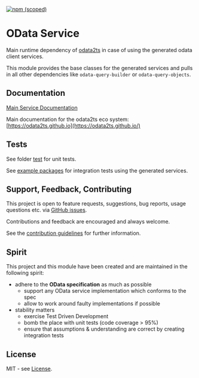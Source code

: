 [![npm (scoped)](https://img.shields.io/npm/v/@odata2ts/odata-service?style=for-the-badge)](https://www.npmjs.com/package/@odata2ts/odata-service)

# OData Service
Main runtime dependency of [odata2ts](https://github.com/odata2ts/odata2ts) in case of using
the generated odata client services.

This module provides the base classes for the generated services and pulls in all other dependencies
like `odata-query-builder` or `odata-query-objects`. 

## Documentation
[Main Service Documentation](https://odata2ts.github.io/docs/category/main-service)

Main documentation for the odata2ts eco system:
[https://odata2ts.github.io](https://odata2ts.github.io/)

## Tests
See folder [test](https://github.com/odata2ts/odata2ts/tree/main/packages/odata-service/test)
for unit tests.

See [example packages](https://github.com/odata2ts/odata2ts/tree/main/examples) for integration tests
using the generated services.

## Support, Feedback, Contributing
This project is open to feature requests, suggestions, bug reports, usage questions etc.
via [GitHub issues](https://github.com/odata2ts/odata2ts/issues).

Contributions and feedback are encouraged and always welcome.

See the [contribution guidelines](./CONTRIBUTING) for further information.

## Spirit
This project and this module have been created and are maintained in the following spirit:

* adhere to the **OData specification** as much as possible
  * support any OData service implementation which conforms to the spec
  * allow to work around faulty implementations if possible
* stability matters
  * exercise Test Driven Development
  * bomb the place with unit tests (code coverage > 95%)
  * ensure that assumptions & understanding are correct by creating integration tests

## License
MIT - see [License](./LICENSE).

